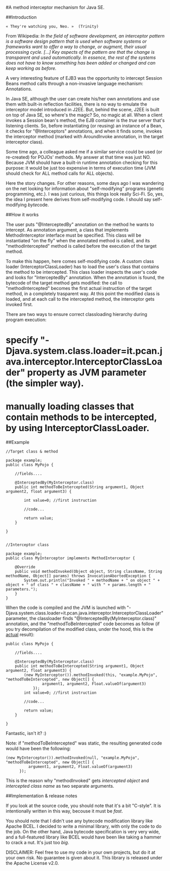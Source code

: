 #A method interceptor mechanism for Java SE.

##Introduction


    « They're watching you, Neo. »  (Trinity)


From Wikipedia:
<i>
In the field of software development, an interceptor pattern is a software design pattern that is used when software systems or frameworks want to offer a way to change, or augment, their usual processing cycle. [...] Key aspects of the pattern are that the change is transparent and used automatically. In essence, the rest of the systems does not have to know something has been added or changed and can keep working as before.
</i>

A very interesting feature of EJB3 was the opportunity to intercept Session Beans method calls through a non-invasive language mechanism: Annotations.

In Java SE, although the user can create his/her own annotations and use them with built-in reflection facilities, there is no way to emulate the interceptor model introduced in J2EE. But, behind the scene, J2EE is built on top of Java SE, so where's the magic?
So, no magic at all. When a client invokes a Session bean's method, the EJB container is the <i>true</i> server that's listening clients. So, before instantiating (or reusing) an instance of a Bean, it checks for "@Interceptors" annotations, and when it finds some, invokes the interceptor method (marked with AroundInvoke annotation, in the target interceptor class).

Some time ago, a colleague asked me if a similar service could be used (or re-created) for POJOs' methods. My answer at that time was just NO. Because JVM should have a built-in runtime annotation checking for this purpose: it would be just too expensive in terms of execution time (JVM should check for ALL method calls for ALL objects).

Here the story changes. For other reasons, some days ago I was wandering on the net looking for information about "self-modifying" programs (genetic programming, etc.). I was just curious, this things look really Sci-Fi. So, yes, the idea I present here derives from self-modifying code. I should say self-modifying <i>byte</i>code.

##How it works

The user puts "@InterceptedBy" annotation on the method he wants to intercept. As annotation argument, a class that implements MethodInterceptor interface must be specified. This class will be instantiated "on the fly" when the annotated method is called, and its "methodIntercepted" method is called before the execution of the target method.

To make this happen, here comes self-modifying code. A custom class loader (InterceptorClassLoader) has to load the user's class that contains the method to be intercepted. This class loader inspects the user's code and looks for "InterceptedBy" annotation. When the annotation is found, the bytecode of the target method gets modified: the call to "methodIntercepted" becomes the first actual instruction of the target method, in a completely trasparent way. At this point the modified class is loaded, and at each call to the intercepted method, the interceptor gets invoked first.

There are two ways to ensure correct classloading hierarchy during program execution:

 # specify "-Djava.system.class.loader=it.pcan.java.interceptor.InterceptorClassLoader" property as JVM parameter (the simpler way).
 # manually loading classes that contain methods to be intercepted, by using InterceptorClassLoader.

##Example

    //Target class & method
  
    package example;
    public class MyPojo {
    
    	//fields....
    
    	@InterceptedBy(MyInterceptor.class)
    	public int methodToBeIntercepted(String argument1, Object argument2, float argument3) {
    	
    		int value=0; //first instruction
    		
    		//code...
    	
    		return value;
    	}
    
    }

  
    //Interceptor class
    
    package example;
    public class MyInterceptor implements MethodInterceptor {
    
        @Override
        public void methodInvoked(Object object, String className, String methodName, Object[] params) throws InvocationAbortedException {
            System.out.println("Invoked " + methodName + " on object " + object + " of class " + className + " with " + params.length + " parameters.");
        }
    }



When the code is compiled and the JVM is launched with "-Djava.system.class.loader=it.pcan.java.interceptor.InterceptorClassLoader" parameter, the classloader finds "@InterceptedBy(MyInterceptor.class)" annotation, and the "methodToBeIntercepted" code becomes as follow (if you try decompilation of the modified class, under the hood, this is the <u>actual</u> result):
  
    public class MyPojo {
    
    	//fields....
    
    	@InterceptedBy(MyInterceptor.class)
    	public int methodToBeIntercepted(String argument1, Object argument2, float argument3) {
    		(new MyInterceptor()).methodInvoked(this, "example.MyPojo", "methodToBeIntercepted", new Object[] {
            	    argument1, argument2, Float.valueOf(argument3)
            	});
    		int value=0; //first instruction
    		
    		//code...
    	
    		return value;
    	}
    
    }


Fantastic, isn't it? :)

Note: if "methodToBeIntercepted" was static, the resulting generated code would have been the following:

  
  	(new MyInterceptor()).methodInvoked(null, "example.MyPojo", "methodToBeIntercepted", new Object[] {
              argument1, argument2, Float.valueOf(argument3)
          });


This is the reason why "methodInvoked" gets <i>intercepted object</i> and <i>intercepted class name</i> as two separate arguments.

##Implementation & release notes

If you look at the source code, you should note that it's a bit "C-style". It is intentionally written in this way, becouse it must be <i>fast</i>. 

You should note that I didn't use any bytecode modification library like Apache BCEL. I decided to write a minimal library, with only the code to do the job. On the other hand, Java bytecode specification is very very wide, and a full-featured library like BCEL would have been like taking a hammer to crack a nut. It's just too <i>big</i>.

DISCLAIMER: Feel free to use my code in your own projects, but do it at your own risk. No guarantee is given about it.
This library is released under the Apache License v2.0.
